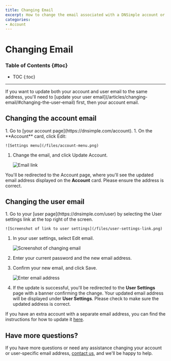 ```yaml
---
title: Changing Email
excerpt: How to change the email associated with a DNSimple account or user.
categories:
- Account
---
```


# Changing Email

### Table of Contents {#toc}

* TOC
{:toc}

---

<info>
If you want to update both your account and user email to the same address, you'll need to [update your user email](/articles/changing-email/#changing-the-user-email) first, then your account email.
</info>

## Changing the account email

<div class="section-steps" markdown="1">
1. Go to [your account page](https://dnsimple.com/account).
1. On the **Account** card, click <label>Edit</label>:

    ![Settings menu](/files/account-menu.png)

1. Change the email, and click <label>Update Account</label>.

    ![Email link](/files/account-email.png)

You'll be redirected to the Account page, where you'll see the updated email address displayed on the **Account** card. Please ensure the address is correct.

</div>

## Changing the user email

<div class="section-steps" markdown="1">
1.  Go to your [user page](https://dnsimple.com/user) by selecting the <label>User settings</label> link at the top right of the screen.

    ![Screenshot of link to user settings](/files/user-settings-link.png)

1.  In your user settings, select <label>Edit email</label>.

    ![Screenshot of changing email](/files/change-email.png)

1.  Enter your current password and the new email address.
1.  Confirm your new email, and click <label>Save</label>.

    ![Enter email address](/files/account-change-email-2.png)

1.  If the update is successful, you'll be redirected to the **User Settings** page with a banner confirming the change. Your updated email address will be displayed under **User Settings**. Please check to make sure the updated address is correct.

</div>

If you have an extra account with a separate email address, you can find the instructions for how to update it [here](#changing-the-account-email).

## Have more questions?

If you have more questions or need any assistance changing your account or user-specific email address, [contact us](https://dnsimple.com/feedback), and we'll be happy to help.
